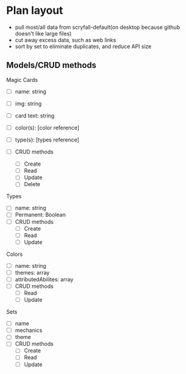 # Plan layout

- pull most/all data from scryfall-default(on desktop because github doesn't like large files)
- cut away excess data, such as web links
- sort by set to eliminate duplicates, and reduce API size

Models/CRUD methods
-------------

Magic Cards
- [ ] name: string
- [ ] img: string
- [ ] card text: string
- [ ] color(s): [color reference]
- [ ] type(s): [types reference]

- [ ] CRUD methods
    - [ ] Create
    - [ ] Read
    - [ ] Update
    - [ ] Delete

Types
- [ ] name: string
- [ ] Permanent: Boolean
- [ ] CRUD methods
    - [ ] Create
    - [ ] Read
    - [ ] Update

Colors
- [ ] name: string
- [ ] themes: array
- [ ] attributedAbilites: array
- [ ] CRUD methods
    - [ ] Read
    - [ ] Update

Sets
- [ ] name
- [ ] mechanics
- [ ] theme
- [ ] CRUD methods
    - [ ] Create
    - [ ] Read
    - [ ] Update
